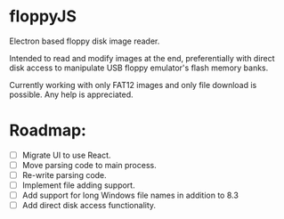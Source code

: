 floppyJS
========

Electron based floppy disk image reader.

Intended to read and modify images at the end, preferentially with direct disk access to manipulate USB floppy emulator's flash memory banks.

Currently working with only FAT12 images and only file download is possible. Any help is appreciated.

Roadmap:
========

- [ ] Migrate UI to use React.
- [ ] Move parsing code to main process.
- [ ] Re-write parsing code.
- [ ] Implement file adding support.
- [ ] Add support for long Windows file names in addition to 8.3
- [ ] Add direct disk access functionality.